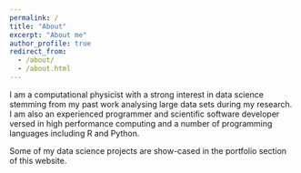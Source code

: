 ```yaml
---
permalink: /
title: "About"
excerpt: "About me"
author_profile: true
redirect_from: 
  - /about/
  - /about.html
---
```



I am a computational physicist with a strong interest in data science stemming from my past work analysing large data sets during my research. I am also an experienced programmer and scientific software developer versed in high performance computing and a number of programming languages including R and Python. 

Some of my data science projects are show-cased in the portfolio section of this website.
